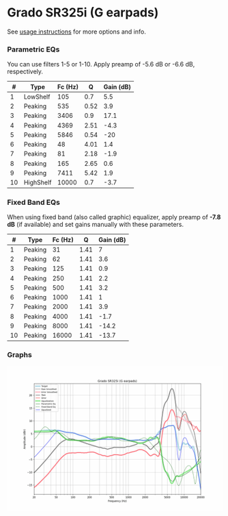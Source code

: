 # Grado SR325i (G earpads)
See [usage instructions](https://github.com/jaakkopasanen/AutoEq#usage) for more options and info.

### Parametric EQs
You can use filters 1-5 or 1-10. Apply preamp of -5.6 dB or -6.6 dB, respectively.

|   # | Type      |   Fc (Hz) |    Q |   Gain (dB) |
|-----|-----------|-----------|------|-------------|
|   1 | LowShelf  |       105 | 0.7  |         5.5 |
|   2 | Peaking   |       535 | 0.52 |         3.9 |
|   3 | Peaking   |      3406 | 0.9  |        17.1 |
|   4 | Peaking   |      4369 | 2.51 |        -4.3 |
|   5 | Peaking   |      5846 | 0.54 |       -20   |
|   6 | Peaking   |        48 | 4.01 |         1.4 |
|   7 | Peaking   |        81 | 2.18 |        -1.9 |
|   8 | Peaking   |       165 | 2.65 |         0.6 |
|   9 | Peaking   |      7411 | 5.42 |         1.9 |
|  10 | HighShelf |     10000 | 0.7  |        -3.7 |

### Fixed Band EQs
When using fixed band (also called graphic) equalizer, apply preamp of **-7.8 dB** (if available) and set gains manually with these parameters.

|   # | Type    |   Fc (Hz) |    Q |   Gain (dB) |
|-----|---------|-----------|------|-------------|
|   1 | Peaking |        31 | 1.41 |         7   |
|   2 | Peaking |        62 | 1.41 |         3.6 |
|   3 | Peaking |       125 | 1.41 |         0.9 |
|   4 | Peaking |       250 | 1.41 |         2.2 |
|   5 | Peaking |       500 | 1.41 |         3.2 |
|   6 | Peaking |      1000 | 1.41 |         1   |
|   7 | Peaking |      2000 | 1.41 |         3.9 |
|   8 | Peaking |      4000 | 1.41 |        -1.7 |
|   9 | Peaking |      8000 | 1.41 |       -14.2 |
|  10 | Peaking |     16000 | 1.41 |       -13.7 |

### Graphs
![](./Grado%20SR325i%20(G%20earpads).png)
